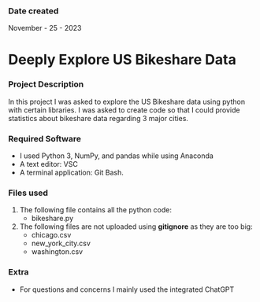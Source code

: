 ### Date created
November - 25 - 2023

# Deeply Explore US Bikeshare Data

### Project Description
In this project I was asked to explore the US Bikeshare data using python with certain libraries. I was asked to create code so that I could provide statistics about bikeshare data regarding 3 major cities.

### Required Software
* I used Python 3, NumPy, and pandas while using Anaconda
* A text editor: VSC
* A terminal application: Git Bash.

### Files used
1. The following file contains all the python code:
   * bikeshare.py	
2. The following files are not uploaded using **gitignore** as they are too big:
   * chicago.csv
   * new_york_city.csv
   * washington.csv

### Extra
* For questions and concerns I mainly used the integrated ChatGPT
